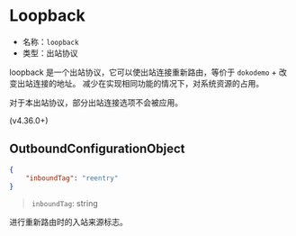 # Loopback

* 名称：`loopback`
* 类型：出站协议

loopback 是一个出站协议，它可以使出站连接重新路由，等价于 `dokodemo` + 改变出站连接的地址。
减少在实现相同功能的情况下，对系统资源的占用。

对于本出站协议，部分出站连接选项不会被应用。

(v4.36.0+)

## OutboundConfigurationObject

```json
{
    "inboundTag": "reentry"
}
```

> `inboundTag`: string

进行重新路由时的入站来源标志。

